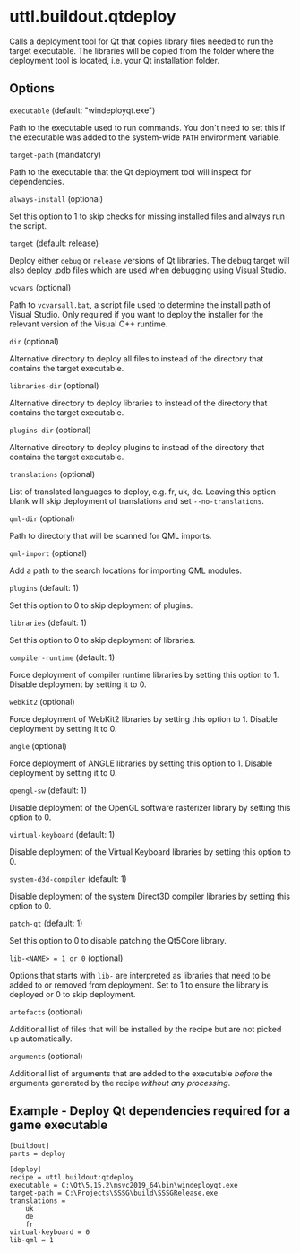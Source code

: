 # uttl.buildout.qtdeploy

Calls a deployment tool for Qt that copies library files needed to run the target executable. The libraries will be copied from the folder where the deployment tool is located, i.e. your Qt installation folder.

## Options 

`executable` (default: "windeployqt.exe")

Path to the executable used to run commands. You don't need to set this if the executable was added to the system-wide `PATH` environment variable.

`target-path` (mandatory)

Path to the executable that the Qt deployment tool will inspect for dependencies.

`always-install` (optional)

Set this option to 1 to skip checks for missing installed files and always run the script.

`target` (default: release)

Deploy either `debug` or `release` versions of Qt libraries. The debug target will also deploy .pdb files which are used when debugging using Visual Studio.

`vcvars` (optional)

Path to `vcvarsall.bat`, a script file used to determine the install path of Visual Studio. Only required if you want to deploy the installer for the relevant version of the Visual C++ runtime.

`dir` (optional)

Alternative directory to deploy all files to instead of the directory that contains the target executable.

`libraries-dir` (optional)

Alternative directory to deploy libraries to instead of the directory that contains the target executable.

`plugins-dir` (optional)

Alternative directory to deploy plugins to instead of the directory that contains the target executable.

`translations` (optional)

List of translated languages to deploy, e.g. fr, uk, de. Leaving this option blank will skip deployment of translations and set `--no-translations`.

`qml-dir` (optional)

Path to directory that will be scanned for QML imports.

`qml-import` (optional)

Add a path to the search locations for importing QML modules.

`plugins` (default: 1)

Set this option to 0 to skip deployment of plugins.

`libraries` (default: 1)

Set this option to 0 to skip deployment of libraries.

`compiler-runtime` (default: 1)

Force deployment of compiler runtime libraries by setting this option to 1. Disable deployment by setting it to 0.

`webkit2` (optional)

Force deployment of WebKit2 libraries by setting this option to 1. Disable deployment by setting it to 0.

`angle` (optional)

Force deployment of ANGLE libraries by setting this option to 1. Disable deployment by setting it to 0.

`opengl-sw` (default: 1)

Disable deployment of the OpenGL software rasterizer library by setting this option to 0.

`virtual-keyboard` (default: 1)

Disable deployment of the Virtual Keyboard libraries by setting this option to 0.

`system-d3d-compiler` (default: 1)

Disable deployment of the system Direct3D compiler libraries by setting this option to 0.

`patch-qt` (default: 1)

Set this option to 0 to disable patching the Qt5Core library.

`lib-<NAME> = 1 or 0` (optional)

Options that starts with `lib-` are interpreted as libraries that need to be added to or removed from deployment. Set to 1 to ensure the library is deployed or 0 to skip deployment.

`artefacts` (optional)

Additional list of files that will be installed by the recipe but are not picked up automatically.

`arguments` (optional)

Additional list of arguments that are added to the executable _before_ the arguments generated by the recipe _without any processing_.

## Example - Deploy Qt dependencies required for a game executable

	[buildout]
	parts = deploy

	[deploy]
	recipe = uttl.buildout:qtdeploy
	executable = C:\Qt\5.15.2\msvc2019_64\bin\windeployqt.exe
	target-path = C:\Projects\SSSG\build\SSSGRelease.exe
	translations =
		uk
		de
		fr
	virtual-keyboard = 0
	lib-qml = 1